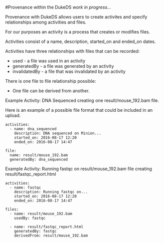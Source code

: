 #Provenance within the DukeDS 
_work in progress..._


Provenance with DukeDS allows users to create activites and specify relationships among activities and files.

For our purposes an activity is a process that creates or modifies files.

Activities consist of a name, description, started_on and ended_on dates.

Activities have three relationships with files that can be recorded:
* used - a file was used in an activity
* generatedBy - a file was generated by an activity
* invalidatedBy - a file that was invalidated by an activity

There is one file to file relationship possible:
* One file can be derived from another.

Example Activity: DNA Sequenced creating one result/mouse_192.bam file.

Here is an example of a possible file format that could be included in an upload.
```
activities:
  - name: dna_sequenced
    description: DNA sequenced on Minion...
    started_on: 2016-08-17 12:20
    ended_on: 2016-08-17 14:47
    
file: 
  name: result/mouse_192.bam
  generatedBy: dna_sequenced
```

Example Activity: Running fastqc on result/mouse_192.bam file creating result/fastqc_report.html
```
activities:
  - name: fastqc
    description: Running fastqc on...
    started_on: 2016-08-17 12:20
    ended_on: 2016-08-17 14:47
    
files:
  - name: result/mouse_192.bam
    usedBy: fastqc
    
  - name: result/fastqc_report.html
    generatedBy: fastqc
    derivedFrom: result/mouse_192.bam
```

